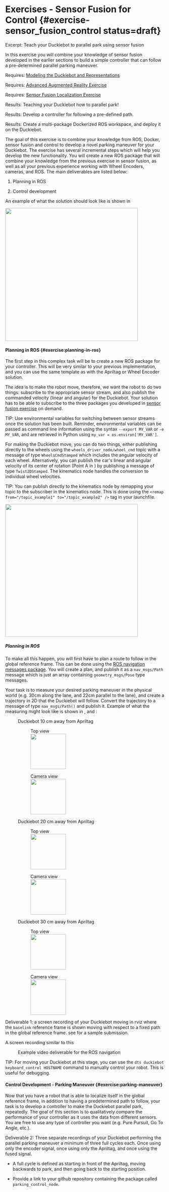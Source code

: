 # Exercises - Sensor Fusion for Control {#exercise-sensor_fusion_control status=draft}

Excerpt: Teach your Duckiebot to parallel park using sensor fusion

In this exercise you will combine your knowledge of sensor fusion developed in the earlier sections to build a simple controller that can follow a pre-determined parallel parking maneuver.

<div class='requirements' markdown='1'>

  Requires: [Modeling the Duckiebot and Representations](+duckietown-robotics-development#representations-modeling)

  Requires: [Advanced Augmented Reality Exercise](#cra-apriltag-augmented-reality-exercise)

  Requires: [Sensor Fusion Localization Exercise](#exercise-sensor_fusion)

  Results: Teaching your Duckiebot how to parallel park!

  Results: Develop a controller for following a pre-defined path.

  Results: Create a multi-package Dockerized ROS workspace, and deploy it on the Duckiebot.

</div>

The goal of this exercise is to combine your knowledge from ROS, Docker, sensor fusion and control to develop a novel parking maneuver for your Duckiebot. The exercise has  several incremental steps which will help you develop the new functionality. You will create a new ROS package that will combine your knowledge from the previous exercise in sensor fusion, as well as all your previous experience working with Wheel Encoders, cameras, and ROS. The main deliverables are listed below:

1. Planning in ROS

2. Control development

An example of what the solution should look like is shown in [](#fig:parking-maneuver)

<div figure-id="fig:parking-maneuver" figure-caption="A Duckiebot performing parallel parking">
  <img src="parking-maneuver.gif" style='width: 30em; height:auto'/>
</div>

#### Planning in ROS {#exercise:planning-in-ros}

The first step in this complex task will be to create a new ROS package for your controller. This will be very similar to your previous implementation, and you can use the same template as with the Apriltag or Wheel Encoder solution.

The idea is to make the robot move, therefore, we want the robot to do two things: subscribe to the appropriate sensor stream, and also publish the commanded velocity (linear and angular) for the Duckiebot. Your solution has to be able to subscribe to the three packages you developed in [sensor fusion exercise](#exercise-sensor_fusion) on demand.

  TIP: Use environmental variables for switching between sensor streams once the solution has been built. Reminder, environmental variables can be passed as command line information using the syntax `--export MY_VAR` or `-e MY_VAR`, and are retrieved in Python using `my_var = os.environ['MY_VAR']`.

For making the Duckiebot move, you can do two things, either publishing directly to the wheels using the `wheels_driver_node/wheel_cmd` topic with a message of type `WheelsCmdStamped` which includes the angular velocity of each wheel. Alternatively, you can publish the car's linear and angular velocity of its center of rotation (Point A in [](#fig:kinematics-db)) by publishing a message of type `Twist2DStamped`. The kinematics node handles the conversion to individual wheel velocities.

  TIP: You can publish directly to the kinematics node by remapping your topic to the subscriber in the kinematics node. This is done using the `<remap from="/topic_example1" to="/topic_example2" />` tag in your launchfile.

<div figure-id="fig:kinematics-db" figure-caption="Kinematics model of a differential drive robot">
  <img src="mod-kin.png" style='width: 30em; height:auto'/>
</div>

##### Planning in ROS

To make all this happen, you will first have to plan a route to follow in the global reference frame. This can be done using the [ROS navigation messages package](http://wiki.ros.org/nav_msgs). You will create a plan, and publish it as a `nav_msgs/Path` message which is just an array containing `geometry_msgs/Pose` type messages.

Your task is to measure your desired parking maneuver in the physical world (e.g. 30cm along the lane, and 22cm parallel to the lane), and create a trajectory in 2D that the Duckiebot will follow. Convert the trajectory to a message of type `nav_msgs/Path()` and publish it. Example of what the measuring might look like is shown in [](#fig:x_10), [](#fig:x_20) and [](#fig:x_30):

<!-- Adding the figures to show implementation -->
<figure class="flow-subfigures">  
    <figcaption>Duckiebot 10 cm away from Apriltag</figcaption>
    <figure>
        <figcaption>Top view</figcaption>
        <img style='width:8em' src="x_10.png"/>
    </figure>
    <figure>  
        <figcaption>Camera view</figcaption>
        <img style='width:8em' src="x_10_cam.png"/>
    </figure>
</figure>

<figure class="flow-subfigures">  
    <figcaption>Duckiebot 20 cm away from Apriltag</figcaption>
    <figure>
        <figcaption>Top view</figcaption>
        <img style='width:8em' src="x_20.png"/>
    </figure>
    <figure>  
        <figcaption>Camera view</figcaption>
        <img style='width:8em' src="x_20_cam.png"/>
    </figure>
</figure>

<figure class="flow-subfigures">  
    <figcaption>Duckiebot 30 cm away from Apriltag</figcaption>
    <figure>
        <figcaption>Top view</figcaption>
        <img style='width:8em' src="x_30.png"/>
    </figure>
    <figure>  
        <figcaption>Camera view</figcaption>
        <img style='width:8em' src="x_30_cam.png"/>
    </figure>
</figure>

Deliverable 1: a screen recording of your Duckiebot moving in rviz where the `baselink` reference frame is shown moving with respect to a fixed path in the global reference frame. see [](#path-spline-video) for a sample submission.

 A screen recording similar to this [](#encoder-exercise-example)
 <figure id="path-spline-video">
     <figcaption>Example video deliverable for the ROS navigation </figcaption>
     <dtvideo src="path-spline-sample.mp4"/>
 </figure>

TIP: For moving your Duckiebot at this stage, you can use the `dts duckiebot keyboard_control HOSTNAME` command to manually control your robot. This is useful for debugging.

#### Control Development - Parking Maneuver {#exercise:parking-maneuver}

Now that you have a robot that is able to localize itself in the global reference frame, in addition to having a predetermined path to follow, your task is to develop a controller to make the Duckiebot parallel park, repeatedly. The goal of this section is to qualitatively compare the performance of your controller as it uses the data from different sensors. You are free to use any type of controller you want (e.g. Pure Pursuit, Go To Angle, etc.).

Deliverable 2: Three separate recordings of your Duckiebot performing the parallel parking maneuver a minimum of three full cycles each. Once using only the encoder signal, once using only the Apriltag, and once using the fused signal.

  * A full cycle is defined as starting in front of the Apriltag, moving backwards to park, and then going back to the starting position.

  * Provide a link to your github repository containing the package called `parking_control_node`.


<end/>
